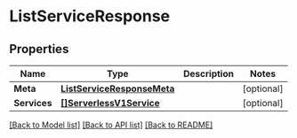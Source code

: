 # ListServiceResponse

## Properties
Name | Type | Description | Notes
------------ | ------------- | ------------- | -------------
**Meta** | [**ListServiceResponseMeta**](ListServiceResponse_meta.md) |  |[optional] 
**Services** | [**[]ServerlessV1Service**](serverless.v1.service.md) |  |[optional] 

[[Back to Model list]](../README.md#documentation-for-models) [[Back to API list]](../README.md#documentation-for-api-endpoints) [[Back to README]](../README.md)


